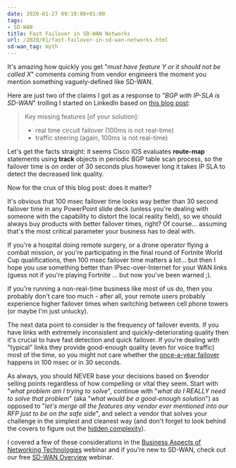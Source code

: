```yaml
---
date: 2020-01-27 09:10:00+01:00
tags:
- SD-WAN
title: Fast Failover in SD-WAN Networks
url: /2020/01/fast-failover-in-sd-wan-networks.html
sd-wan_tag: myth
---
```

It's amazing how quickly you get "*must have feature Y or it should not be called X*" comments coming from vendor engineers the moment you mention something vaguely-defined like SD-WAN.

Here are just two of the claims I got as a response to "*BGP with IP-SLA is SD-WAN*" trolling I started on LinkedIn based on [this blog post](https://blog.ipspace.net/2019/10/changing-cisco-ios-bgp-policies-based.html):

> Key missing features \[of your solution\]:
>
> -   real time circuit failover (100ms is not real-time)
> -   traffic steering (again, 100ms is not real-time)

Let's get the facts straight: it seems Cisco IOS evaluates **route-map** statements using **track** objects in periodic BGP table scan process, so the failover time is on order of 30 seconds plus however long it takes IP SLA to detect the decreased link quality.
<!--more-->
Now for the crux of this blog post: does it matter?

It's obvious that 100 msec failover time looks way better than 30 second failover time in any PowerPoint slide deck (unless you're dealing with someone with the capability to distort the local reality field), so we should always buy products with better failover times, right? Of course... assuming that's the most critical parameter your business has to deal with.

If you're a hospital doing remote surgery, or a drone operator flying a combat mission, or you're participating in the final round of Fortnite World Cup qualifications, then 100 msec failover time matters a lot... but then I hope you use something better than IPsec-over-Internet for your WAN links (guess not if you're playing Fortnite ... but now you've been warned ;).

If you're running a non-real-time business like most of us do, then you probably don't care too much - after all, your remote users probably experience higher failover times when switching between cell phone towers (or maybe I'm just unlucky).

The next data point to consider is the frequency of failover events. If you have links with extremely inconsistent and quickly-deteriorating quality then it's crucial to have fast detection and quick failover. If you're dealing with "typical" links they provide good-enough quality (even for voice traffic) most of the time, so you might not care whether the [once-a-year failover](https://blog.ipspace.net/2019/06/know-thy-environment-before-redesigning.html) happens in 100 msec or in 30 seconds.

As always, you should NEVER base your decisions based on \$vendor selling points regardless of how compelling or vital they seem. Start with "*what problem am I trying to solve*", continue with "*what do I REALLY need to solve that problem*" (aka "*what would be a good-enough solution*") as opposed to "*let's merge all the features any vendor ever mentioned into our RFP just to be on the safe side*", and select a vendor that solves your challenge in the simplest and cleanest way (and don't forget to look behind the covers to figure out the [hidden complexity](https://blog.ipspace.net/2018/02/we-do-magic-crypto-with-no-impact-and.html)).

I covered a few of these considerations in the [Business Aspects of Networking Technologies](https://www.ipspace.net/Business_Aspects_of_Networking_Technologies) webinar and if you're new to SD-WAN, check out our free [SD-WAN Overview](https://www.ipspace.net/SD-WAN_Overview) webinar.
